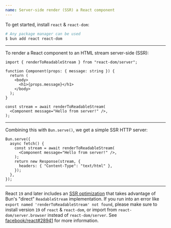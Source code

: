 ```yaml
---
name: Server-side render (SSR) a React component
---
```


To get started, install `react` & `react-dom`:

```sh
# Any package manager can be used
$ bun add react react-dom
```

---

To render a React component to an HTML stream server-side (SSR):

```tsx
import { renderToReadableStream } from "react-dom/server";

function Component(props: { message: string }) {
  return (
    <body>
      <h1>{props.message}</h1>
    </body>
  );
}

const stream = await renderToReadableStream(
  <Component message="Hello from server!" />,
);
```

---

Combining this with `Bun.serve()`, we get a simple SSR HTTP server:

```tsx
Bun.serve({
  async fetch() {
    const stream = await renderToReadableStream(
      <Component message="Hello from server!" />,
    );
    return new Response(stream, {
      headers: { "Content-Type": "text/html" },
    });
  },
});
```

---

React `19` and later includes an [SSR optimization](https://github.com/facebook/react/pull/25597) that takes advantage of Bun's "direct" `ReadableStream` implementation. If you run into an error like `export named 'renderToReadableStream' not found`, please make sure to install version `19` of `react` & `react-dom`, or import from `react-dom/server.browser` instead of `react-dom/server`. See [facebook/react#28941](https://github.com/facebook/react/issues/28941) for more information.
